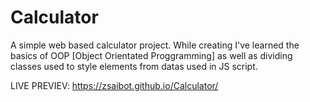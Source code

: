 # Calculator
A simple web based calculator project.
While creating I've learned the basics of OOP [Object Orientated Proggramming] as well as dividing classes used to style elements from datas used in JS script.

LIVE PREVIEV: https://zsaibot.github.io/Calculator/
